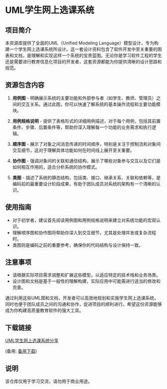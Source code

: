 # UML学生网上选课系统

## 项目简介

本资源库提供了全面的UML（Unified Modeling Language）模型设计，专为构建一个学生网上选课系统所设计。这一套设计资料包含了软件开发中至关重要的图表和文档，是理解和实现这样一个系统的宝贵蓝图。无论你是学习软件工程的学生还是需要进行教育信息化项目的开发者，这套资源都能为你提供清晰的设计思路和规范。

## 资源包含内容

1. **用例图** - 明确展示系统的主要功能和外部参与者（如学生、教师、管理员）之间的交互关系。通过此图，你可以快速了解系统的基本操作流程和主要功能模块。

2. **用例规格说明** - 提供了表格形式的详细用例描述，对于每个用例，包括其前置条件、步骤、后置条件等，帮助你深入理解每一个功能的业务需求和执行逻辑。

3. **顺序图** - 展示了对象之间消息传递的时间顺序，特别是关注于控制流和对象间交互细节，这对于理解具体功能如何在时间线上展开至关重要。

4. **协作图** - 强调对象间的关联和通信结构，展示了哪些对象参与交互以及它们是如何相互作用的，适合分析系统的协作模式。

5. **类图** - 描述了系统的静态结构，包括类、接口、继承关系、关联和依赖等，是编码前的最重要设计阶段成果，有助于团队成员对系统的架构有一个清晰的认识。

## 使用指南

- 对于初学者，建议首先阅读用例图和用例规格说明来建立对系统功能的宏观认识。
- 理解顺序图和协作图将帮助你深入到交互细节，尤其是处理并发或复杂流程时。
- 类图则是编码之前的重要参考，确保你的代码结构与设计保持一致。

## 注意事项

- 请根据实际项目需求调整和扩展这些模型，以适应特定的技术栈和业务场景。
- 设计图和文档是基于一般性的理解构建，实际应用中可能需进行适当的修改和完善。

通过利用这些UML图和文档，开发者可以高效地规划和实施学生网上选课系统，同时也便于团队成员之间的沟通和协作，促进项目的顺利进行。希望这份资源能够成为你构建高质量教育软件的强大工具。

## 下载链接
[UML学生网上选课系统分享](https://pan.quark.cn/s/887ec235016c) 

(备用: [备用下载](https://pan.baidu.com/s/1h4TmDBedzSsfqWRTh6hvBg?pwd=1234))

## 说明

该仓库仅用于学习交流，请勿用于商业用途。
